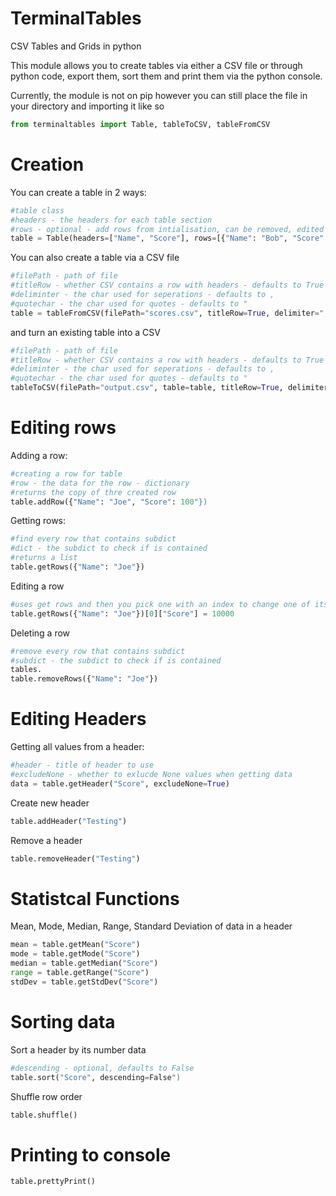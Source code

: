 # TerminalTables
CSV Tables and Grids in python

This module allows you to create tables via either a CSV file or through python code, export them, sort them and print them via the python console.

Currently, the module is not on pip however you can still place the file in your directory and importing it like so
```python
from terminaltables import Table, tableToCSV, tableFromCSV
```

# Creation
You can create a table in 2 ways:
```python
#table class
#headers - the headers for each table section
#rows - optional - add rows from intialisation, can be removed, edited or added at any time after
table = Table(headers=["Name", "Score"], rows=[{"Name": "Bob", "Score": 80}])
```
You can also create a table via a CSV file

```python
#filePath - path of file
#titleRow - whether CSV contains a row with headers - defaults to True
#deliminter - the char used for seperations - defaults to ,
#quotechar - the char used for quotes - defaults to "
table = tableFromCSV(filePath="scores.csv", titleRow=True, delimiter=",", quotechar='"')
```

and turn an existing table into a CSV

```python
#filePath - path of file
#titleRow - whether CSV contains a row with headers - defaults to True
#deliminter - the char used for seperations - defaults to ,
#quotechar - the char used for quotes - defaults to "
tableToCSV(filePath="output.csv", table=table, titleRow=True, delimiter=",", quotechar='"')
```

# Editing rows

Adding a row:
```python
#creating a row for table
#row - the data for the row - dictionary
#returns the copy of thre created row
table.addRow({"Name": "Joe", "Score": 100"})
```

Getting rows:
```python
#find every row that contains subdict
#dict - the subdict to check if is contained
#returns a list
table.getRows({"Name": "Joe"})
```

Editing a row
```python
#uses get rows and then you pick one with an index to change one of its values
table.getRows({"Name": "Joe"})[0]["Score"] = 10000
```

Deleting a row
```python
#remove every row that contains subdict
#subdict - the subdict to check if is contained
tables.
table.removeRows({"Name": "Joe"})
```

# Editing Headers

Getting all values from a header:
```python
#header - title of header to use
#excludeNone - whether to exlucde None values when getting data
data = table.getHeader("Score", excludeNone=True)
```

Create new header
```python
table.addHeader("Testing")

```

Remove a header
```python
table.removeHeader("Testing")
```

# Statistcal Functions

Mean, Mode, Median, Range, Standard Deviation of data in a header
```python
mean = table.getMean("Score")
mode = table.getMode("Score")
median = table.getMedian("Score")
range = table.getRange("Score")
stdDev = table.getStdDev("Score")
```

# Sorting data
Sort a header by its number data
```python
#descending - optional, defaults to False
table.sort("Score", descending=False")
```
Shuffle row order
```python
table.shuffle()
```

# Printing to console
```python
table.prettyPrint()
```


